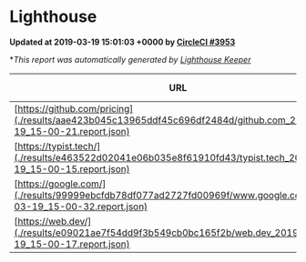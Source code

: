 
# Lighthouse

**Updated at 2019-03-19 15:01:03 +0000 by [CircleCI #3953](https://circleci.com/gh/ItinerisLtd/lighthouse-keeper-example/3953)**

**This report was automatically generated by [Lighthouse Keeper](https://github.com/itinerisltd/lighthouse-keeper)*

| URL | Performance | Accessibility | Best Practices | SEO | PWA | Updated At |
| --- | --- | --- | --- | --- | --- | --- |
| [https://github.com/pricing](./results/aae423b045c13965ddf45c696df2484d/github.com_2019-03-19_15-00-21.report.json) | 0.85 | 0.89 | 0.93 | 0.9 | 0.58 | 2019-03-19T15:00:21.002Z |
| [https://typist.tech/](./results/e463522d02041e06b035e8f61910fd43/typist.tech_2019-03-19_15-00-15.report.json) | 1 |  |  |  |  | 2019-03-19T15:00:15.012Z |
| [https://google.com/](./results/99999ebcfdb78df077ad2727fd00969f/www.google.com_2019-03-19_15-00-32.report.json) | 0.94 | 0.71 | 0.93 | 0.82 | 0.58 | 2019-03-19T15:00:32.624Z |
| [https://web.dev/](./results/e09021ae7f54dd9f3b549cb0bc165f2b/web.dev_2019-03-19_15-00-17.report.json) | 0.94 | 0.93 | 1 | 0.96 | 1 | 2019-03-19T15:00:17.459Z |
